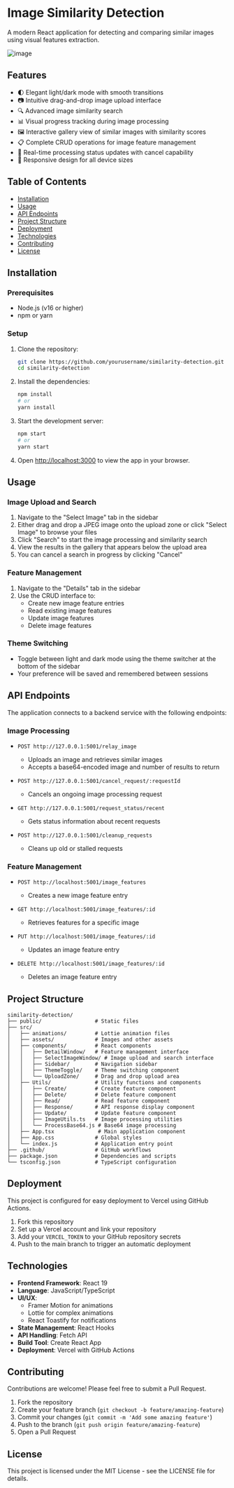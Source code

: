 # Image Similarity Detection

A modern React application for detecting and comparing similar images using visual features extraction.

![image](https://github.com/user-attachments/assets/0a9675f4-ac74-4ab0-bca8-dd95c7bca6de)


## Features

- 🌓 Elegant light/dark mode with smooth transitions
- 📷 Intuitive drag-and-drop image upload interface
- 🔍 Advanced image similarity search
- 📊 Visual progress tracking during image processing
- 🖼️ Interactive gallery view of similar images with similarity scores
- 📋 Complete CRUD operations for image feature management
- 🔄 Real-time processing status updates with cancel capability
- 📱 Responsive design for all device sizes

## Table of Contents

- [Installation](#installation)
- [Usage](#usage)
- [API Endpoints](#api-endpoints)
- [Project Structure](#project-structure)
- [Deployment](#deployment)
- [Technologies](#technologies)
- [Contributing](#contributing)
- [License](#license)

## Installation

### Prerequisites

- Node.js (v16 or higher)
- npm or yarn

### Setup

1. Clone the repository:
   ```bash
   git clone https://github.com/yourusername/similarity-detection.git
   cd similarity-detection
   ```

2. Install the dependencies:
   ```bash
   npm install
   # or
   yarn install
   ```

3. Start the development server:
   ```bash
   npm start
   # or
   yarn start
   ```

4. Open [http://localhost:3000](http://localhost:3000) to view the app in your browser.

## Usage

### Image Upload and Search

1. Navigate to the "Select Image" tab in the sidebar
2. Either drag and drop a JPEG image onto the upload zone or click "Select Image" to browse your files
3. Click "Search" to start the image processing and similarity search
4. View the results in the gallery that appears below the upload area
5. You can cancel a search in progress by clicking "Cancel"

### Feature Management

1. Navigate to the "Details" tab in the sidebar
2. Use the CRUD interface to:
   - Create new image feature entries
   - Read existing image features
   - Update image features
   - Delete image features

### Theme Switching

- Toggle between light and dark mode using the theme switcher at the bottom of the sidebar
- Your preference will be saved and remembered between sessions

## API Endpoints

The application connects to a backend service with the following endpoints:

### Image Processing

- `POST http://127.0.0.1:5001/relay_image`
  - Uploads an image and retrieves similar images
  - Accepts a base64-encoded image and number of results to return

- `POST http://127.0.0.1:5001/cancel_request/:requestId`
  - Cancels an ongoing image processing request

- `GET http://127.0.0.1:5001/request_status/recent`
  - Gets status information about recent requests

- `POST http://127.0.0.1:5001/cleanup_requests`
  - Cleans up old or stalled requests

### Feature Management

- `POST http://localhost:5001/image_features`
  - Creates a new image feature entry

- `GET http://localhost:5001/image_features/:id`
  - Retrieves features for a specific image

- `PUT http://localhost:5001/image_features/:id`
  - Updates an image feature entry

- `DELETE http://localhost:5001/image_features/:id`
  - Deletes an image feature entry

## Project Structure

```
similarity-detection/
├── public/                 # Static files
├── src/
│   ├── animations/         # Lottie animation files
│   ├── assets/             # Images and other assets
│   ├── components/         # React components
│   │   ├── DetailWindow/   # Feature management interface
│   │   ├── SelectImageWindow/ # Image upload and search interface
│   │   ├── Sidebar/        # Navigation sidebar
│   │   ├── ThemeToggle/    # Theme switching component
│   │   └── UploadZone/     # Drag and drop upload area
│   ├── Utils/              # Utility functions and components
│   │   ├── Create/         # Create feature component
│   │   ├── Delete/         # Delete feature component
│   │   ├── Read/           # Read feature component
│   │   ├── Response/       # API response display component
│   │   ├── Update/         # Update feature component
│   │   ├── ImageUtils.ts   # Image processing utilities
│   │   └── ProcessBase64.js # Base64 image processing
│   ├── App.tsx              # Main application component
│   ├── App.css             # Global styles
│   └── index.js            # Application entry point
├── .github/                # GitHub workflows
├── package.json            # Dependencies and scripts
└── tsconfig.json           # TypeScript configuration
```

## Deployment

This project is configured for easy deployment to Vercel using GitHub Actions.

1. Fork this repository
2. Set up a Vercel account and link your repository
3. Add your `VERCEL_TOKEN` to your GitHub repository secrets
4. Push to the main branch to trigger an automatic deployment

## Technologies

- **Frontend Framework**: React 19
- **Language**: JavaScript/TypeScript
- **UI/UX**:
  - Framer Motion for animations
  - Lottie for complex animations
  - React Toastify for notifications
- **State Management**: React Hooks
- **API Handling**: Fetch API
- **Build Tool**: Create React App
- **Deployment**: Vercel with GitHub Actions

## Contributing

Contributions are welcome! Please feel free to submit a Pull Request.

1. Fork the repository
2. Create your feature branch (`git checkout -b feature/amazing-feature`)
3. Commit your changes (`git commit -m 'Add some amazing feature'`)
4. Push to the branch (`git push origin feature/amazing-feature`)
5. Open a Pull Request

## License

This project is licensed under the MIT License - see the LICENSE file for details.
